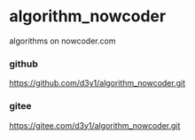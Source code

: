 # algorithm_nowcoder
algorithms on nowcoder.com


### github
https://github.com/d3y1/algorithm_nowcoder.git
### gitee
https://gitee.com/d3y1/algorithm_nowcoder.git
